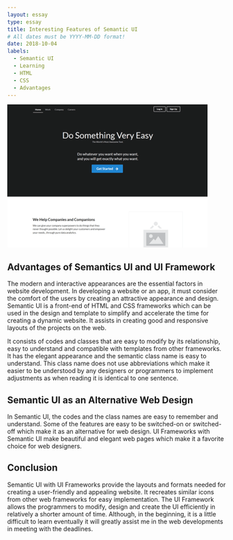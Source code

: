 ```yaml
---
layout: essay
type: essay
title: Interesting Features of Semantic UI
# All dates must be YYYY-MM-DD format!
date: 2018-10-04
labels:
  - Semantic UI
  - Learning
  - HTML
  - CSS
  - Advantages
---
```


<img class="ui medium left floated rounded image" src="../images/semantic.png">

## Advantages of Semantics UI and UI Framework

The modern and interactive appearances are the essential factors in website development. In developing a website or an app, it must consider the comfort of the users by creating an attractive appearance and design. Semantic UI is a front-end of HTML and CSS frameworks which can be used in the design and template to simplify and accelerate the time for creating a dynamic website. It assists in creating good and responsive layouts of the projects on the web.

It consists of codes and classes that are easy to modify by its relationship, easy to understand and compatible with templates from other frameworks. It has the elegant appearance and the semantic class name is easy to understand. This class name does not use abbreviations which make it easier to be understood by any designers or programmers to implement adjustments as when reading it is identical to one sentence.

## Semantic UI as an Alternative Web Design

In Semantic UI, the codes and the class names are easy to remember and understand. Some of the features are easy to be switched-on or switched-off which make it as an alternative for web design. UI Frameworks with Semantic UI make beautiful and elegant web pages which make it a favorite choice for web designers. 

## Conclusion

Semantic UI with UI Frameworks provide the layouts and formats needed for creating a user-friendly and appealing website. It recreates similar icons from other web frameworks for easy implementation. The UI Framework allows the programmers to modify, design and create the UI efficiently in relatively a shorter amount of time. Although, in the beginning, it is a little difficult to learn eventually it will greatly assist me in the web developments in meeting with the deadlines.
